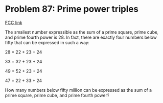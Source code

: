 # Problem 87: Prime power triples

[FCC link](https://www.freecodecamp.org/learn/coding-interview-prep/project-euler/problem-87-prime-power-triples)

The smallest number expressible as the sum of a prime square, prime cube, and
prime fourth power is 28. In fact, there are exactly four numbers below fifty
that can be expressed in such a way:

28 = 22 + 23 + 24

33 = 32 + 23 + 24

49 = 52 + 23 + 24

47 = 22 + 33 + 24

How many numbers below fifty million can be expressed as the sum of a prime
square, prime cube, and prime fourth power?
